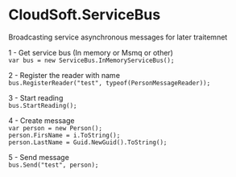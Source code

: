 CloudSoft.ServiceBus
====================

Broadcasting service asynchronous messages for later traitemnet   

1 - Get service bus (In memory or Msmq or other)   
`var bus = new ServiceBus.InMemoryServiceBus();`   
   
2 - Register the reader with name     
`bus.RegisterReader("test", typeof(PersonMessageReader));`    
   
3 - Start reading   
`bus.StartReading();`   
   
4 - Create message   
`var person = new Person();`   
`person.FirsName = i.ToString();`   
`person.LastName = Guid.NewGuid().ToString();`   
   
5 - Send message   
`bus.Send("test", person);`   


